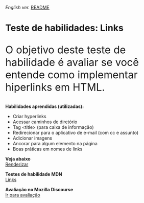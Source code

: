 <span><i>English ver.</i> <a href="https://github.com/alexandre-j-dev/MDN-Mozilla-Developer-Network/blob/HTML/Test%20your%20skills:%20Links/README.en.md"> README</a></span>

<h1>Teste de habilidades: Links</h1>

<p style="font-size:xx-large"> O objetivo deste teste de habilidade é avaliar se você entende como implementar hiperlinks em HTML. </p>

<strong>Habilidades aprendidas (utilizadas):</strong>
<ul>  
<li>Criar hyperlinks</li>
<li>Acessar caminhos de diretório</li>
<li>Tag &lt;title&gt; (para caixa de informação)</li>
<li>Redirecionar para o aplicativo de e-mail (com cc e assunto)</li>  
<li>Adicionar imagens</li> 
<li>Ancorar para algum elemento na página</li>
<li>Boas práticas em nomes de links</li>  
</ul>
  
 
<strong>Veja abaixo</strong><br>
<a href="https://htmlpreview.github.io/?https://github.com/alexandre-j-dev/MDN-Mozilla-Developer-Network/blob/HTML/Test%20your%20skills:%20Links/index.html"> Renderizar </a><br>

<strong>Testes de habilidade MDN</strong><br>
<a target="_blank" href="https://developer.mozilla.org/en-US/docs/Learn/HTML/Introduction_to_HTML/Test_your_skills:_Links"> Links </a><br>

<strong>Avaliação no Mozilla Discourse</strong><br>
<a target="_blank" href="https://discourse.mozilla.org/t/assessment-wanted-for-links-skill-tests/106520">Ir para avaliação </a>



